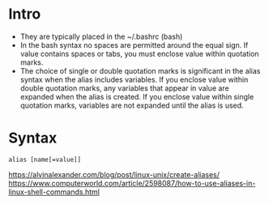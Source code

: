 # Intro
* They are typically placed in the ~/.bashrc (bash) 
* In the bash syntax no spaces are permitted around the equal sign. If value contains spaces or tabs, you must enclose value within quotation marks. 
* The choice of single or double quotation marks is significant in the alias syntax when the alias includes variables. If you enclose value within double quotation marks, any variables that appear in value are expanded when the alias is created. If you enclose value within single quotation marks, variables are not expanded until the alias is used.

# Syntax
    alias [name[=value]]


https://alvinalexander.com/blog/post/linux-unix/create-aliases/
https://www.computerworld.com/article/2598087/how-to-use-aliases-in-linux-shell-commands.html